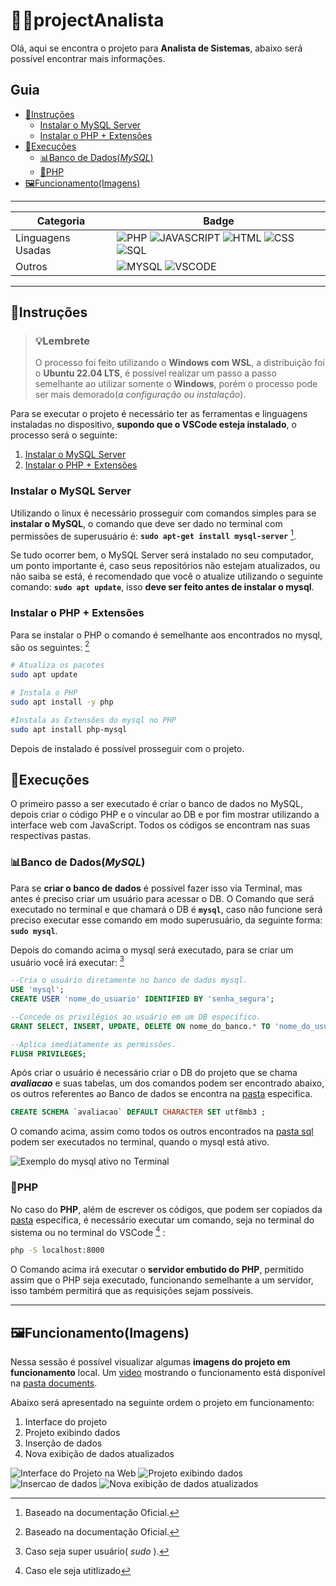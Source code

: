 # 🧑‍💻projectAnalista

Olá, aqui se encontra o projeto para **Analista de Sistemas**, abaixo será possível encontrar mais informações.

## Guia
* [📝Instruções](README.md/#instruções)
    * [Instalar o MySQL Server](README.md/#instalar-o-mysql-server) 
    * [Instalar o PHP + Extensões](README.md/#instalar-o-php--extensões)
* [🔨Execuções](README.md/#execuções)
    * [📊Banco de Dados(*MySQL*)](README.md/#banco-de-dadosmysql)
    * [🐘PHP](README.md/#php)
* [🖼️Funcionamento(Imagens)](README.md/#️funcionamentoimagens)
---

|Categoria|Badge|
|---|---|
| Linguagens Usadas | ![PHP](https://img.shields.io/badge/PHP-blue?style=for-the-badge&logo=php&logoColor=white&logoSize=auto&) ![JAVASCRIPT](https://img.shields.io/badge/JavaScript-yellow?style=for-the-badge&logo=javascript&logoColor=white&logoSize=auto&) ![HTML](https://img.shields.io/badge/HTML-orange?style=for-the-badge&logo=html5&logoColor=white&logoSize=auto&) ![CSS](https://img.shields.io/badge/CSS-blue?style=for-the-badge&logo=css&logoColor=white&logoSize=auto) ![SQL](https://img.shields.io/badge/SQL-blue?style=for-the-badge&logo=mysql&logoColor=white&logoSize=auto&) |
| Outros | ![MYSQL](https://img.shields.io/badge/MySQL-blue?style=for-the-badge&logo=mysql&logoColor=white&logoSize=auto) ![VSCODE](https://img.shields.io/badge/VSCode-blue?style=for-the-badge&logoColor=white&logoSize=auto) |


---

## 📝Instruções

>### 💡Lembrete
>O processo foi feito utilizando o **Windows com WSL**, a distribuição foi o **Ubuntu 22.04 LTS**, é possível realizar um passo a passo semelhante ao utilizar somente o **Windows**, porém o processo pode ser mais demorado(*a configuração ou instalação*).

Para se executar o projeto é necessário ter as ferramentas e linguagens instaladas no dispositivo, **supondo que o VSCode esteja instalado**, o processo será o seguinte:

1. [Instalar o MySQL Server](README.md/#instalar-o-mysql-server)
2. [Instalar o PHP + Extensões](README.md/#instalar-o-php--extensões)

### Instalar o MySQL Server
Utilizando o linux é necessário prosseguir com comandos simples para se **instalar o MySQL**, o comando que deve ser dado no terminal com permissões de superusuário é: **`sudo apt-get install mysql-server`** [^1].

Se tudo ocorrer bem, o MySQL Server será instalado no seu computador, um ponto importante é, caso seus repositórios não estejam atualizados, ou não saiba se está, é recomendado que você o atualize utilizando o seguinte comando: **`sudo apt update`**, isso **deve ser feito antes de instalar o mysql**.

### Instalar o PHP + Extensões
Para se instalar o PHP o comando é semelhante aos encontrados no mysql, são os seguintes: [^1]


```bash
# Atualiza os pacotes
sudo apt update

# Instala o PHP
sudo apt install -y php

#Instala as Extensões do mysql no PHP
sudo apt install php-mysql
```

Depois de instalado é possível prosseguir com o projeto.

## 🔨Execuções
O primeiro passo a ser executado é criar o banco de dados no MySQL, depois criar o código PHP e o vincular ao DB e por fim mostrar utilizando a interface web com JavaScript. Todos os códigos se encontram nas suas respectivas pastas.

### 📊Banco de Dados(*MySQL*)
Para se **criar o banco de dados** é possível fazer isso via Terminal, mas antes é preciso criar um usuário para acessar o DB. O Comando que será executado no terminal e que chamará o DB é **``mysql``**, caso não funcione será preciso executar esse comando em modo superusuário, da seguinte forma: **``sudo mysql``**.

Depois do comando acima o mysql será executado, para se criar um usuário você irá executar: [^2]
```SQL
--Cria o usuário diretamente no banco de dados mysql.
USE 'mysql';
CREATE USER 'nome_do_usuario' IDENTIFIED BY 'senha_segura';

--Concede os privilégios ao usuário em um DB específico.
GRANT SELECT, INSERT, UPDATE, DELETE ON nome_do_banco.* TO 'nome_do_usuario';

--Aplica imediatamente as permissões.
FLUSH PRIVILEGES;
```

Após criar o usuário é necessário criar o DB do projeto que se chama ***avaliacao*** e suas tabelas, um dos comandos podem ser encontrado abaixo, os outros referentes ao Banco de dados se encontra na [pasta](/projectAnalista/sql/) especifica.

```SQL
CREATE SCHEMA `avaliacao` DEFAULT CHARACTER SET utf8mb3 ;
```

O comando acima, assim como todos os outros encontrados na [pasta sql](/projectAnalista/sql/) podem ser executados no terminal, quando o mysql está ativo.

![Exemplo do mysql ativo no Terminal](/projectAnalista/documents/imgs/mysql%20ativo%20terminal.png)

### 🐘PHP
No caso do **PHP**, além de escrever os códigos, que podem ser copiados da [pasta]() específica, é necessário executar um comando, seja no terminal do sistema ou no terminal do VSCode [^3] :

```bash
php -S localhost:8000
```

O Comando acima irá executar o **servidor embutido do PHP**, permitido assim que o PHP seja executado, funcionando semelhante a um servidor, isso também permitirá que as requisições sejam possíveis.

---

## 🖼️Funcionamento(Imagens)
Nessa sessão é possível visualizar algumas **imagens do projeto em funcionamento** local. Um [video](/projectAnalista/documents/) mostrando o funcionamento está disponível na [pasta documents](/projectAnalista/documents/).

Abaixo será apresentado na seguinte ordem o projeto em funcionamento:
1. Interface do projeto
2. Projeto exibindo dados
3. Inserção de dados
4. Nova exibição de dados atualizados

![Interface do Projeto na Web](/projectAnalista/documents/imgs/interface%20do%20projeto%20na%20web.png)
![Projeto exibindo dados](/projectAnalista/documents/imgs/interface%20exibe%20dados.png)
![Insercao de dados](/projectAnalista/documents/imgs/interface%20insercao%20de%20dados.png)
![Nova exibição de dados atualizados](/projectAnalista/documents/imgs/interface%20exibe%20novos%20dados.png)

[^1]: Baseado na documentação Oficial.
[^2]: Caso seja super usuário( *sudo* ).
[^3]: Caso ele seja utitlizado
